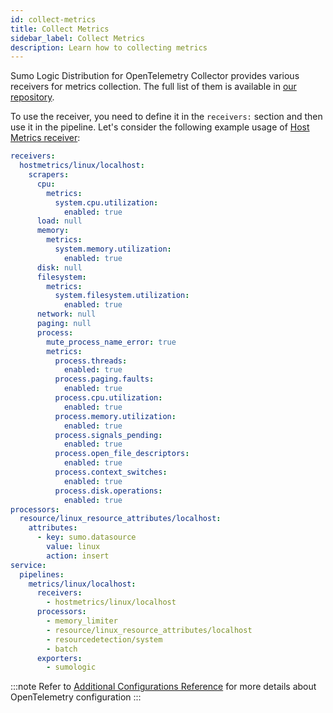 ```yaml
---
id: collect-metrics
title: Collect Metrics
sidebar_label: Collect Metrics
description: Learn how to collecting metrics
---
```


Sumo Logic Distribution for OpenTelemetry Collector provides various receivers for metrics collection. The full list of them is available in [our repository].

To use the receiver, you need to define it in the `receivers:` section and then use it in the pipeline.
Let's consider the following example usage of [Host Metrics receiver](https://github.com/open-telemetry/opentelemetry-collector-contrib/tree/main/receiver/hostmetricsreceiver#host-metrics-receiver):

```yaml
receivers:
  hostmetrics/linux/localhost:
    scrapers:
      cpu:
        metrics:
          system.cpu.utilization:
            enabled: true
      load: null
      memory:
        metrics:
          system.memory.utilization:
            enabled: true
      disk: null
      filesystem:
        metrics:
          system.filesystem.utilization:
            enabled: true
      network: null
      paging: null
      process:
        mute_process_name_error: true
        metrics:
          process.threads:
            enabled: true
          process.paging.faults:
            enabled: true
          process.cpu.utilization:
            enabled: true
          process.memory.utilization:
            enabled: true
          process.signals_pending:
            enabled: true
          process.open_file_descriptors:
            enabled: true
          process.context_switches:
            enabled: true
          process.disk.operations:
            enabled: true
processors:
  resource/linux_resource_attributes/localhost:
    attributes:
      - key: sumo.datasource
        value: linux
        action: insert
service:
  pipelines:
    metrics/linux/localhost:
      receivers:
        - hostmetrics/linux/localhost
      processors:
        - memory_limiter
        - resource/linux_resource_attributes/localhost
        - resourcedetection/system
        - batch
      exporters:
        - sumologic
```

:::note
Refer to [Additional Configurations Reference](/docs/send-data/opentelemetry-collector/data-source-and-configurations/additional-configurations-reference/) for more details about OpenTelemetry configuration
:::

[our repository]: https://github.com/SumoLogic/sumologic-otel-collector/tree/main#components
